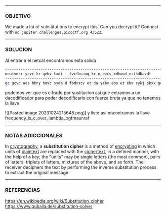 ----
### OBJETIVO 
We made a lot of substitutions to encrypt this. Can you decrypt it? Connect with `nc jupiter.challenges.picoctf.org 43522`.

---
### SOLUCION

Al entrar a el netcat encontramos esta salida
``` bash
-------------------------------------------------------------------------------
neaivdsr ycvc kr qebv txdi - tvcfbcanq_kr_n_ezcv_xdhwud_eithdbavdt
-------------------------------------------------------------------------------
gc gcvc aes hbny hevc syda d fbdvscv et da yebv ebs et ebv rykj skxx gc rdg ycv rkam, dau syca k baucvrseeu tev syc tkvrs skhc gyds gdr hcdas wq d rykj tebaucvkai ka syc rcd.  k hbrs dnmaegxcuic k ydu ydvuxq cqcr se xeem bj gyca syc rcdhca sexu hc ryc gdr rkamkai; tev tveh syc hehcas syds sycq vdsycv jbs hc kase syc weds syda syds k hkiys wc rdku se ie ka, hq ycdvs gdr, dr ks gcvc, ucdu gksyka hc, jdvsxq gksy tvkiys, jdvsxq gksy yevvev et hkau, dau syc syebiysr et gyds gdr qcs wctevc hc.

```

podemos ver que es cifrado por sustitucion asi que entramos a un decodificador para poder decodificarlo con fuerza bruta ya que no tenemos la llave

![[Pasted image 20231024215648.png]]
y listo asi encontramos la llave
frequency_is_c_over_lambda_ogfmaunraf


---
### NOTAS ADICCIONALES
In [cryptography](https://en.wikipedia.org/wiki/Cryptography "Cryptography"), a **substitution cipher** is a method of [encrypting](https://en.wikipedia.org/wiki/Encrypting "Encrypting") in which units of [plaintext](https://en.wikipedia.org/wiki/Plaintext "Plaintext") are replaced with the [ciphertext](https://en.wikipedia.org/wiki/Ciphertext "Ciphertext"), in a defined manner, with the help of a key; the "units" may be single letters (the most common), pairs of letters, triplets of letters, mixtures of the above, and so forth. The receiver deciphers the text by performing the inverse substitution process to extract the original message.

---
### REFERENCIAS
https://en.wikipedia.org/wiki/Substitution_cipher
https://www.guballa.de/substitution-solver